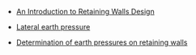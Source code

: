 - [An Introduction to Retaining Walls Design](http://www.physicsforums.com/showthread.php?t=155389)

- [Lateral earth pressure](http://en.wikipedia.org/wiki/Lateral_earth_pressure)

- [Determination of earth pressures on retaining walls](http://web.mst.edu/~rogersda/umrcourses/ge441/Determination%20of%20Earth%20Pressures%20on%20Retaining%20Walls.pdf)

